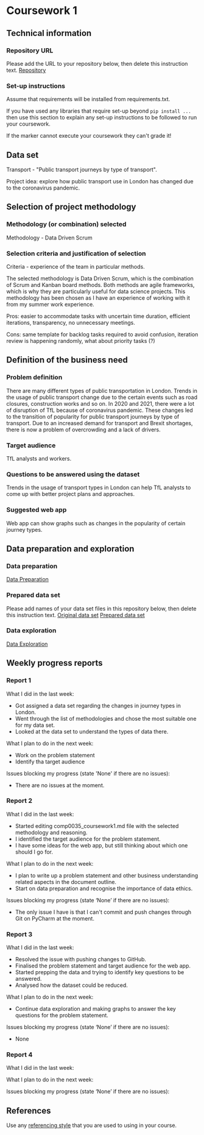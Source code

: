 # Coursework 1

## Technical information
### Repository URL
Please add the URL to your repository below, then delete this instruction text.
[Repository](https://github.com/ucl-comp0035/coursework-1-azhar-nurgaliyeva)

### Set-up instructions

Assume that requirements will be installed from requirements.txt.

If you have used any libraries that require set-up beyond `pip install ...` then use this section to explain any set-up
instructions to be followed to run your coursework.

If the marker cannot execute your coursework they can't grade it!

## Data set
Transport - "Public transport journeys by type of transport".

Project idea: explore how public transport use in London has changed due to the coronavirus pandemic.

## Selection of project methodology
### Methodology (or combination) selected
Methodology - Data Driven Scrum

### Selection criteria and justification of selection
Criteria - experience of the team in particular methods.

The selected methodology is Data Driven Scrum, which is the combination of Scrum and Kanban board methods. Both methods are agile frameworks, which is why they are particularly useful for data science projects. This methodology has been chosen as I have an experience of working with it from my summer work experience.

Pros: easier to accommodate tasks with uncertain time duration, efficient iterations, transparency, no unnecessary meetings.

Cons: same template for backlog tasks required to avoid confusion, iteration review is happening randomly, what about priority tasks (?)

## Definition of the business need
### Problem definition
There are many different types of public transportation in London. Trends in the usage of public transport change due to the certain events such as road closures, construction works and so on. In 2020 and 2021, there were a lot of disruption of TfL because of coronavirus pandemic. These changes led to the transition of popularity for public transport journeys by type of transport. Due to an increased demand for transport and Brexit shortages, there is now a problem of overcrowding and a lack of drivers.

### Target audience
TfL analysts and workers.

### Questions to be answered using the dataset
Trends in the usage of transport types in London can help TfL analysts to come up with better project plans and approaches.

### Suggested web app
Web app can show graphs such as changes in the popularity of certain journey types.

## Data preparation and exploration
### Data preparation

[Data Preparation](data_preparation.py)

### Prepared data set
Please add names of your data set files in this repository below, then delete this instruction text.
[Original data set]()
[Prepared data set]()

### Data exploration

[Data Exploration]()

## Weekly progress reports

### Report 1
What I did in the last week:
- Got assigned a data set regarding the changes in journey types in London. 
- Went through the list of methodologies and chose the most suitable one for my data set. 
- Looked at the data set to understand the types of data there.

What I plan to do in the next week:
- Work on the problem statement
- Identify tha target audience

Issues blocking my progress (state 'None' if there are no issues):
- There are no issues at the moment.

### Report 2
What I did in the last week:
- Started editing comp0035_coursework1.md file with the selected methodology and reasoning. 
- I identified the target audience for the problem statement. 
- I have some ideas for the web app, but still thinking about which one should I go for.

What I plan to do in the next week:
- I plan to write up a problem statement and other business understanding related aspects in the document outline. 
- Start on data preparation and recognise the importance of data ethics.

Issues blocking my progress (state ‘None’ if there are no issues):
- The only issue I have is that I can't commit and push changes through Git on PyCharm at the moment.

### Report 3
What I did in the last week:
- Resolved the issue with pushing changes to GitHub.
- Finalised the problem statement and target audience for the web app. 
- Started prepping the data and trying to identify key questions to be answered. 
- Analysed how the dataset could be reduced.

What I plan to do in the next week:
- Continue data exploration and making graphs to answer the key questions for the problem statement.

Issues blocking my progress (state ‘None’ if there are no issues):
- None

### Report 4
What I did in the last week:


What I plan to do in the next week:


Issues blocking my progress (state ‘None’ if there are no issues):


## References
Use any [referencing style](https://library-guides.ucl.ac.uk/referencing-plagiarism/referencing-styles) that you are
used to using in your course.
